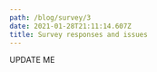 ```yaml
---
path: /blog/survey/3
date: 2021-01-28T21:11:14.607Z
title: Survey responses and issues
---
```


UPDATE ME